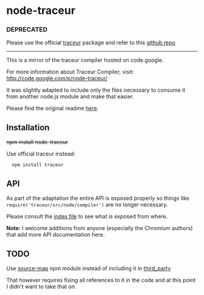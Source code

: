 # node-traceur

### DEPRECATED

Please use the official [traceur](https://www.npmjs.org/package/traceur) package and refer to this [github repo](https://github.com/google/traceur-compiler)

* * *

This is a mirror of the traceur compiler hosted on code.google.

For more information about Traceur Compiler, visit:
http://code.google.com/p/node-traceur/

It was slightly adapted to include only the files necessary to consume it from another node.js module and make that easier.

Please find the original readme [here](https://github.com/thlorenz/node-traceur/blob/master/GOOGLE_README).

## Installation

~~npm install node-traceur~~

Use official traceur instead: 

      npm install traceur

## API

As part of the adaptation the entire API is exposed properly so things like
`require('traceur/src/node/compiler')` are no longer necessary.

Please consult the [index file](https://github.com/thlorenz/node-traceur/blob/master/index.js) to see what is exposed from where.

**Note:** I welcome additions from anyone (especially the Chromium authors) that add more API documentation here.

## TODO

Use [source-map](https://npmjs.org/package/source-map) npm module instead of including it in [third_party](https://github.com/thlorenz/node-traceur/tree/master/third_party)

That however requires fixing all references to it in the code and at this point I didn't want to take that on.

